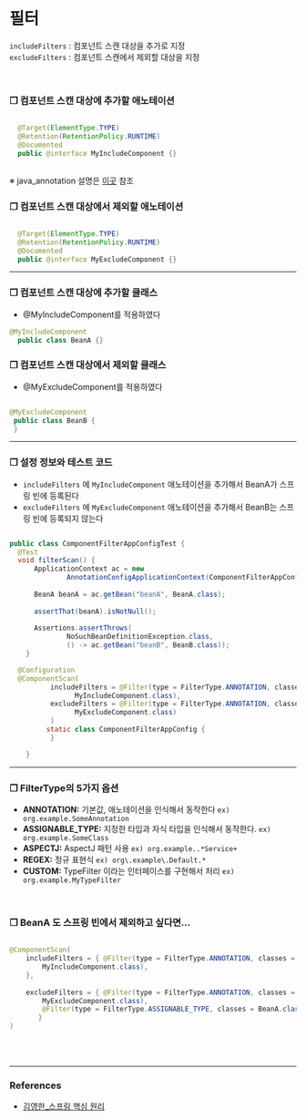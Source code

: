 # 필터
`includeFilters` : 컴포넌트 스캔 대상을 추가로 지정 <br>
`excludeFilters` : 컴포넌트 스캔에서 제외할 대상을 지정

<br>

### ❒ 컴포넌트 스캔 대상에 추가할 애노테이션

```java

  @Target(ElementType.TYPE)
  @Retention(RetentionPolicy.RUNTIME)
  @Documented
  public @interface MyIncludeComponent {}
  
```
※ java_annotation 설명은 [이곳](https://github.com/sungyoungk/TIL/blob/master/Java/%EC%96%B4%EB%85%B8%ED%85%8C%EC%9D%B4%EC%85%98.md) 참조

### ❒ 컴포넌트 스캔 대상에서 제외할 애노테이션

```java

  @Target(ElementType.TYPE)
  @Retention(RetentionPolicy.RUNTIME)
  @Documented
  public @interface MyExcludeComponent {}

````

***
### ❒ 컴포넌트 스캔 대상에 추가할 클래스
- @MyIncludeComponent를 적용하였다

```java
@MyIncludeComponent
  public class BeanA {}

```

### ❒ 컴포넌트 스캔 대상에서 제외할 클래스
- @MyExcludeComponent를 적용하였다
 ```java
 
 @MyExcludeComponent
  public class BeanB {
  }
 
 ```
 
 ***
 
 ### ❒ 설정 정보와 테스트 코드
 - `includeFilters` 에 `MyIncludeComponent` 애노테이션을 추가해서 BeanA가 스프링 빈에 등록된다
 - `excludeFilters` 에 `MyExcludeComponent` 애노테이션을 추가해서 BeanB는 스프링 빈에 등록되지 않는다
  
  ```java
  
  public class ComponentFilterAppConfigTest {
    @Test
    void filterScan() {
        ApplicationContext ac = new
                AnnotationConfigApplicationContext(ComponentFilterAppConfig.class);
                
        BeanA beanA = ac.getBean("beanA", BeanA.class);
        
        assertThat(beanA).isNotNull();
        
        Assertions.assertThrows(
                NoSuchBeanDefinitionException.class,
                () -> ac.getBean("beanB", BeanB.class));
      }

    @Configuration
    @ComponentScan(
            includeFilters = @Filter(type = FilterType.ANNOTATION, classes =
                  MyIncludeComponent.class),
            excludeFilters = @Filter(type = FilterType.ANNOTATION, classes =
                  MyExcludeComponent.class)
            )
           static class ComponentFilterAppConfig {
            }
  
      }
  
  ```
  
  ***
  
  ### ❒ FilterType의 5가지 옵션
- **ANNOTATION:** 기본값, 애노테이션을 인식해서 동작한다  `ex) org.example.SomeAnnotation`
- **ASSIGNABLE_TYPE:** 지정한 타입과 자식 타입을 인식해서 동작한다. `ex) org.example.SomeClass`
- **ASPECTJ:** AspectJ 패턴 사용  `ex) org.example..*Service+`
- **REGEX:** 정규 표현식  `ex) org\.example\.Default.*`
- **CUSTOM:** TypeFilter 이라는 인터페이스를 구현해서 처리  `ex) org.example.MyTypeFilter`

<br>

### ❒ BeanA 도 스프링 빈에서 제외하고 싶다면...

```java

@ComponentScan(
    includeFilters = { @Filter(type = FilterType.ANNOTATION, classes =
        MyIncludeComponent.class),
    },
    
    excludeFilters = { @Filter(type = FilterType.ANNOTATION, classes =
        MyExcludeComponent.class),
        @Filter(type = FilterType.ASSIGNABLE_TYPE, classes = BeanA.class)  //BeanA 타입 제외
       }
)

```
<br>
<br>

***
### References <br>
- [김영한_스프링 핵심 원리](https://www.inflearn.com/course/%EC%8A%A4%ED%94%84%EB%A7%81-%ED%95%B5%EC%8B%AC-%EC%9B%90%EB%A6%AC-%EA%B8%B0%EB%B3%B8%ED%8E%B8/unit/55371?tab=curriculum)

